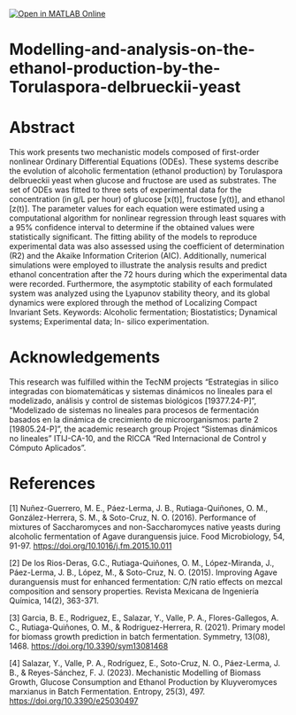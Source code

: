[![Open in MATLAB Online](https://www.mathworks.com/images/responsive/global/open-in-matlab-online.svg)](https://matlab.mathworks.com/open/github/v1?repo=DrPaulValle/Modelling-and-analysis-on-the-ethanol-production-by-the-Torulaspora-delbrueckii-yeast)

# Modelling-and-analysis-on-the-ethanol-production-by-the-Torulaspora-delbrueckii-yeast

# Abstract
This work presents two mechanistic models composed of first-order nonlinear Ordinary Differential Equations (ODEs). These systems describe the evolution of alcoholic fermentation (ethanol production) by Torulaspora delbrueckii yeast when glucose and fructose are used as substrates. The set of ODEs was fitted to three sets of experimental data for the concentration (in g/L per hour) of glucose [x(t)], fructose [y(t)], and ethanol [z(t)]. The parameter values for each equation were estimated using a computational algorithm for nonlinear regression through least squares with a 95% confidence interval to determine if the obtained values were statistically significant. The fitting ability of the models to reproduce experimental data was also assessed using the coefficient of determination (R2) and the Akaike Information Criterion (AIC). Additionally, numerical simulations were employed to illustrate the analysis results and predict ethanol concentration after the 72 hours during which the experimental data were recorded. Furthermore, the asymptotic stability of each formulated system was analyzed using the Lyapunov stability theory, and its global dynamics were explored through the method of Localizing Compact Invariant Sets.
Keywords: Alcoholic fermentation; Biostatistics; Dynamical systems; Experimental data; 
In- silico experimentation.

# Acknowledgements
This research was fulfilled within the TecNM projects “Estrategias in silico integradas con biomatemáticas y sistemas dinámicos no lineales para el modelizado, análisis y control de sistemas biológicos [19377.24-P]”, “Modelizado de sistemas no lineales para procesos de fermentación basados en la dinámica de crecimiento de microorganismos: parte 2 [19805.24-P]”, the academic research group Project “Sistemas dinámicos no lineales” ITIJ-CA-10, and the RICCA “Red Internacional de Control y Cómputo Aplicados”.

# References
[1] Nuñez-Guerrero, M. E., Páez-Lerma, J. B., Rutiaga-Quiñones, O. M., González-Herrera, S. M., & Soto-Cruz, N. O. (2016). Performance of mixtures of Saccharomyces and non-Saccharomyces native yeasts during alcoholic fermentation of Agave duranguensis juice. Food Microbiology, 54, 91-97. https://doi.org/10.1016/j.fm.2015.10.011

[2] De los Rios-Deras, G.C., Rutiaga-Quiñones, O. M., López-Miranda, J., Páez-Lerma, J. B., López, M., & Soto-Cruz, N. O. (2015). Improving Agave duranguensis must for enhanced fermentation: C/N ratio effects on mezcal composition and sensory properties. Revista Mexicana de Ingeniería Química, 14(2), 363-371.

[3] Garcia, B. E., Rodriguez, E., Salazar, Y., Valle, P. A., Flores-Gallegos, A. C., Rutiaga-Quiñones, O. M., & Rodriguez-Herrera, R. (2021). Primary model for biomass growth prediction in batch fermentation. Symmetry, 13(08), 1468. https://doi.org/10.3390/sym13081468

[4] Salazar, Y., Valle, P. A., Rodríguez, E., Soto-Cruz, N. O., Páez-Lerma, J. B., & Reyes-Sánchez, F. J. (2023). Mechanistic Modelling of Biomass Growth, Glucose Consumption and Ethanol Production by Kluyveromyces marxianus in Batch Fermentation. Entropy, 25(3), 497. https://doi.org/10.3390/e25030497
